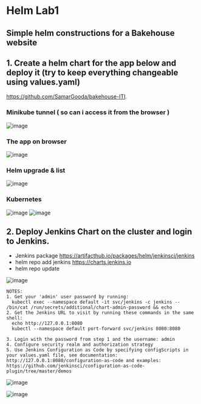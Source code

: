 # Helm Lab1
## Simple helm constructions for a Bakehouse website

## 1. Create a helm chart for the app below and deploy it (try to keep everything changeable using values.yaml)
https://github.com/SamarGooda/bakehouse-ITI.


### Minikube tunnel ( so can i access it from the browser )
![image](https://user-images.githubusercontent.com/101838529/217409826-15ee3e15-b339-488d-9198-62537f6d5e73.png)
### The app on browser
![image](https://user-images.githubusercontent.com/101838529/217409953-e337f5e0-c15e-4bda-a1b4-79dc5b49ba39.png)
### Helm upgrade & list
![image](https://user-images.githubusercontent.com/101838529/217410552-33177d24-53df-4175-9b5e-a7f7ad921444.png)

### Kubernetes
![image](https://user-images.githubusercontent.com/101838529/217411039-2773682a-f9fa-421e-9533-7ebfeba525b4.png)
![image](https://user-images.githubusercontent.com/101838529/217411081-348ab916-a309-4c96-92c5-24affc7d2ee8.png)


## 2. Deploy Jenkins Chart on the cluster and login to Jenkins. 

- Jenkins package https://artifacthub.io/packages/helm/jenkinsci/jenkins
- helm repo add jenkins https://charts.jenkins.io
- helm repo update

![image](https://user-images.githubusercontent.com/101838529/217414526-42f2ae90-07c8-44b3-832d-770081ebf8b2.png)

```
NOTES:
1. Get your 'admin' user password by running:
  kubectl exec --namespace default -it svc/jenkins -c jenkins -- /bin/cat /run/secrets/additional/chart-admin-password && echo
2. Get the Jenkins URL to visit by running these commands in the same shell:
  echo http://127.0.0.1:8080
  kubectl --namespace default port-forward svc/jenkins 8080:8080

3. Login with the password from step 1 and the username: admin
4. Configure security realm and authorization strategy
5. Use Jenkins Configuration as Code by specifying configScripts in your values.yaml file, see documentation: http://127.0.0.1:8080/configuration-as-code and examples: https://github.com/jenkinsci/configuration-as-code-plugin/tree/master/demos
```

![image](https://user-images.githubusercontent.com/101838529/217415358-031d1e84-7115-44be-a337-20d157e565c2.png)

![image](https://user-images.githubusercontent.com/101838529/217415622-d59ac6a9-8ceb-4a99-86b5-a80273caa5f1.png)
